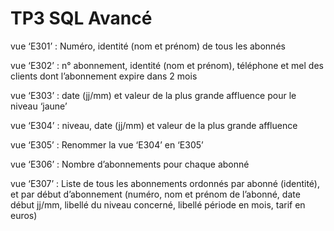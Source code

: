 # TP3 SQL Avancé

vue ‘E301’ : Numéro, identité (nom et prénom) de tous les abonnés

vue ‘E302’ : n° abonnement, identité (nom et prénom), téléphone et mel des clients dont l’abonnement expire dans 2 mois

vue ‘E303’ : date (jj/mm) et valeur de la plus grande affluence pour le niveau ‘jaune’

vue ‘E304’ : niveau, date (jj/mm) et valeur de la plus grande affluence

vue ‘E305’ : Renommer la vue ‘E304’ en ‘E305’

vue ‘E306’ : Nombre d’abonnements pour chaque abonné

vue ‘E307’ : Liste de tous les abonnements ordonnés par abonné (identité), et par début d’abonnement (numéro, nom et prénom de l’abonné, date début jj/mm, libellé du niveau concerné, libellé période en mois, tarif en euros)
